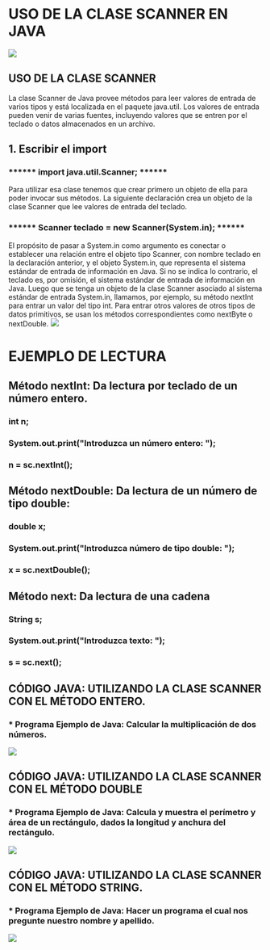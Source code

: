 # USO DE LA CLASE SCANNER EN JAVA
![](https://lh3.googleusercontent.com/dsmDXAYUq3FvJknYp3JEm3hDcdxq3I6bzB29SDR2JE2eKwsVr3EOAiLn9XuAQ11QaDlyWS9lPi0OU_Regixl8luFHiX5o2YRKixTp_eubrXjv3fT7cnV22FMxtJ1Rrd0FYHIVvbil--YDt8h0DtD7G8sKeD7nEozP3Q6nlHHBG-8LpWW4UrADu0P8C2TF8WlAnLKC0DjVblAQpmfhrN-JBAsSz6Y7YdGqgdH-Js1aE_xgu7KmWxYaQsm56VPFlnUnHcWJfxp2t4rNTTZEqxdbwefC1TUig4wFL_blMiiIyVK3o5IGQ-NmKNiZqBjc0kaSzTLbsYrnbnFIHDHw2N0JP0Q-4q5qVH8p_AQ0sWGr6mILb4jAY2XKtCG70_ET3WyHsZsDddLPrBFnH2T5gBdsSaSmf8r7wb7diQduGNN2tfGSJHF4jJ_5cRnPd82nfv2yxDfJPF6xtjxqaOsWo0zfm8Sw0AQzhRU3_slAGrzRmJug1TLHWqoolf1jJcAqJ8cv8qmrsRUT_Zpa_xlfK0jRgy4BjpsdgjcwneD1WYD0qDfqjgIzTCoVkmgAWrsC8Gu0UVtAs6Gi4UMSCAwdrHjNXnrw8-0wS96YL2d0Rdz696oi4pN16lQ=w475-h287-no)
## USO DE LA CLASE SCANNER
La clase Scanner de Java provee métodos para leer valores de entrada de varios tipos y está localizada en el paquete java.util. Los valores de entrada pueden venir de varias fuentes, incluyendo valores que se entren por el teclado o datos almacenados en un archivo.
## 1. Escribir el import
### ****** import java.util.Scanner; ******
Para utilizar esa clase tenemos que crear primero un objeto de ella para poder invocar sus métodos. La siguiente declaración crea un objeto de la clase Scanner que lee valores de entrada del teclado.
### ****** Scanner teclado = new Scanner(System.in); ******
El propósito de pasar a System.in como argumento es conectar o establecer una relación entre el objeto tipo Scanner, con nombre teclado en la declaración anterior, y el objeto System.in, que representa el sistema estándar de entrada de información en Java. Si no se indica lo contrario, el teclado es, por omisión, el sistema estándar de entrada de información en Java.
Luego que se tenga un objeto de la clase Scanner asociado al sistema estándar de entrada System.in, llamamos, por ejemplo, su método nextInt para entrar un valor del tipo int. Para entrar otros valores de otros tipos de datos primitivos, se usan los métodos correspondientes como nextByte o nextDouble.
![](https://lh3.googleusercontent.com/UdLhD9f2teZ628LmPvnb4H5OQm39miaQpPIdIwZMmUZ8yTLROHB9ZqNJcodui9tilrehpnGuGed66bZIX7hTK-yDmSKJxMcvlXATO-dvTHAS8HULQIE_cwMFNDr8-VSJtyvl-uiqSagiHuIdC3YVFF-Wy3u1Btg6goMJjJcHEi_Xlfj_0ZgMH0Uy3Go-rtGKmrzLGC4Tyz6xjzFA-Xl92Tr7TXyU_yO32HBIvrOtGeZgm6lZ6oZyaR1j7LIZWwpPUFipRsnPiMD1y9G6a7ibgyLIaoQ2frYi9dhuti6Nj2jDrrhKpw2UDPw87bZv0FTFusWa_LT_3_UzXMk28jqOZBdm4qRle_mPW0zeAsnB-xRnbZ6lXOUMHFUfX5TUF4OOFAgw2N5Xu5JygaBtxnKfiAxvuhwQcPjpZujEsMcpzqu1omi15v2Iti-wD3AaSsLjjI0L8wprsuPB9v-Ua7g6uXMbqonwIfb9UR-JnoT_d_tg0dmvCC-u2GPA5h2kTrZyUXEED1Fy2NIJxQO9yCDvlcQMGBN6BmQUfWeA9MTLUX4rUTWfA4NSV7-79ZiGhfT8oyskZEGXOpiZamzpjkfKCvZ7GKHww4ZWxk8LmP1puWU4Qkc8VIXN=w688-h244-no)
# EJEMPLO DE LECTURA
## Método nextInt: Da lectura por teclado de un número entero.
###  int n;
### System.out.print("Introduzca un número entero: ");
### n = sc.nextInt();
## Método nextDouble: Da lectura de un número de tipo double:
### double x;
### System.out.print("Introduzca número de tipo double: ");
### x = sc.nextDouble();
## Método next: Da lectura de una cadena
### String s;
### System.out.print("Introduzca texto: ");
### s = sc.next();
## CÓDIGO JAVA: UTILIZANDO LA CLASE SCANNER CON EL MÉTODO ENTERO.
### * Programa Ejemplo de Java: Calcular la multiplicación de dos números.
![](https://lh3.googleusercontent.com/JIScr8_LeCb7-JjfGMZKcAmipgNvNYifjzFmCpD0NqYjVr9Qmv4gKJGQ8LqvPNMAbSVuisUigAg7888nPKflNV322832CYMfY5QhvJ-ZOpP6NYR-bJRiV8aZ_6CP1j63uPyKd7wqNut-E6Z-Pd9YAAe33uQhXgdbNPFX8fgDjetfCwgVwVnrzDdtXQfMtF_1eefU2HVb10bqCq1_SptLF4H8p7VK8Duc-htzZVQcGOVJ5Zj68zXt9tIIC5RLUq4yc045eQJc5Z9po2MUzMBSixC6M-Wc64FadXX0T3yHj5dSkhw5J929WrZzG6CD9SKjHhOfprbkC10Pfr6EHc0mA_ega2lbZWjv36J-aZ_2DZFqWFGetXCXb5wJpHFVQWMnME8DMXnnJJpLSG-rce1lP0RuklAjY-TmZVt1FyWoKpBHb6vmQrI_mDNUvjPi8kLE6CXC71ZyoehrpkCRJVoR73YtVLxcIINqiroW3GgFQxePUD7Jbn1Ew-Q3BwH475k0Dx7E1ybze9bkTDjKoMXPfGFQByVdOggARKXf9MwZvFRWA4auGxtOoF4oprpX_Bvc44w3-imU72dUXrEqsYPMcYPjje_IudRhPbVzGXx2vVgUBj0FaOE-=w793-h486-no)
## CÓDIGO JAVA: UTILIZANDO LA CLASE SCANNER CON EL MÉTODO DOUBLE
### * Programa Ejemplo de Java: Calcula y muestra el perímetro y área de un rectángulo, dados la longitud y anchura del rectángulo.
![](https://lh3.googleusercontent.com/pyNz9qPfwUSOaOuXxAvP9Ry4oqlDKW6lINjS_wXq7gY7F51FQD3xz0OlAfU5IKCG5la85zjCdDwuGNmnrTNFs0rDJoSxrLoUClNhJbdo-gTRXY08IEAEMkBOmuPVuzHMePAeIyZzfOo_Iw3SzPWRxGo2rTDLK6CftsvIcwAt4IUNBiGD6eGWQ06iuMyJ6a-xoIu6HytNiV391fqVt_Z0CwSS_7Sgm6L1KzBA6-odG1aWZ59pVxdFB4x8_3xjn9vKSZAn4X28Mb9yL6nOe8t0x5Hcxn15zZTKSByWBGYWL4o-1h9k8no9Wgc4mvfLquny0lFDNXqIe8YNR8cHoCBJXWUpQ1I_j_4eft27e0MXAwx1r0Mu3Qvt_TQr6VAiMH6dRXgnw_KXgSGVoDFKmZFGyZyC3hqH1b-2UnLHTljUFt0FQn-994SHWxtP74qqmTgg5HUBHeEidUQQOrHquT47t3St474jzONBsAubsQfWkb0CEZXT4lUbKTYo6UvqSKN-90TEXJLVEb2CJGGORunlEAE8WI1j1BCM8ytTh-yiSa3WrdmvXJXqL5IBEWOC3S_gRsEDfXmfrdZiI-JhhqH7-LRTd3QsbSGcLIgfJBvlJ_ARJkaO-KmB=w750-h585-no)
## CÓDIGO JAVA: UTILIZANDO LA CLASE SCANNER CON EL MÉTODO STRING.
### * Programa Ejemplo de Java: Hacer un programa el cual nos pregunte nuestro nombre y apellido.
![](https://lh3.googleusercontent.com/cuHlrlEtHZDk8yKinMbbsnbjVq5ok8omhGrmgJlMI0S35p7jnstkmTiu6GzEFMcjNA4VpOmwRHy76xgnKGZxyV2CSRVJ8SMFcYoCEpZjglX0fqCmb6vpwVuXy4okak0Jn9VWa5TaBK0eGcQ9C8F4CGWYyckVqZM3bte8TMAZ8karJFNf5iTY77KWEL3-180H7GjZShaHFsLPtsVZmes6EvgoF1ohYD0x9wFq8n7E_AaTEmFS7WH2OWk9yc8hBzoqJRlOuDHBgETN-lCETooSEdfimujKo_VvA4Aix5zHRZqEscCEQyVQgOg47fuUssZBtb50mrA10v39U8XefpRsbUIt26fs267SXgSYrZs2I6BbyZY3fBVfa90bMjiZr2AP2Nr62QjADR9WYJsEDOQ_qtsWmcRYVyvI9ctlLuggxlMEjeYb0RhZ4LyOY6cU3E-wBw35LUy9WEzNx4lA-IhK4v9g_-pUJbRn7f5xfLLHL5h5mDlMB6UpUv5TX2J-OKxmQUoDy4qli3WHXUa_Cx6ajQ4ZZaDBN5XIN7kSsUp8xHs_Aa5McnWVj4QaQ9GnNglZ_L7XmWffk320Kk5JAlzqkLWR1m9vIxLMSJlbr6QxsBI05WjyABcf=w625-h433-no)
